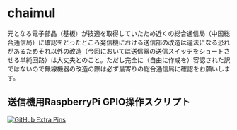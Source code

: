 # chaimul
元となる電子部品（基板）が技適を取得していたため近くの総合通信局（中国総合通信局）に確認をとったところ発信機における送信部の改造は違法になる恐れがあるためそれ以外の改造（今回においては送信器の送信スイッチをショートさせる単純回路）は大丈夫とのこと。ただし完全に（自由に作成を）容認された訳ではないので無線機器の改造の際は必ず最寄りの総合通信局に確認をお願いします。
## 送信機用RaspberryPi GPIO操作スクリプト
[![GitHub Extra Pins](https://github-readme-stats.vercel.app/api/pin/?username=nagito-hiroshima&repo=RaspberryPi-GPIO)](https://github.com/nagito-hiroshima/RaspberryPi-GPIO) 
